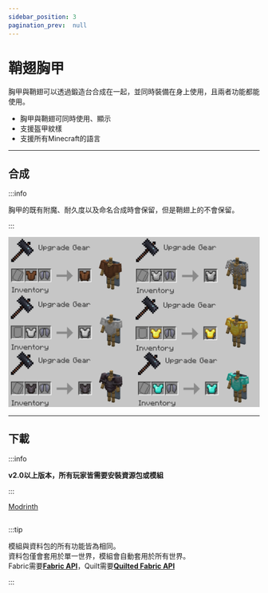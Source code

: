 ```yaml
---
sidebar_position: 3
pagination_prev:  null 
---
```


# 鞘翅胸甲

胸甲與鞘翅可以透過鍛造台合成在一起，並同時裝備在身上使用，且兩者功能都能使用。

- 胸甲與鞘翅可同時使用、顯示
- 支援盔甲紋樣
- 支援所有Minecraft的語言

---
## 合成

:::info

胸甲的既有附魔、耐久度以及命名合成時會保留，但是鞘翅上的不會保留。

:::

![craft](./img/craft.png)

---
## 下載

:::info

**v2.0以上版本，所有玩家皆需要安裝資源包或模組**   

:::

<a className="button button--success button--lg" target="_blank" href="https://modrinth.com/datapack/elytra_chestplate">Modrinth</a>

##

:::tip

模組與資料包的所有功能皆為相同。   
資料包僅會套用於單一世界，模組會自動套用於所有世界。   
Fabric需要[**Fabric API**](https://modrinth.com/mod/fabric-api)，Quilt需要[**Quilted Fabric API**](https://modrinth.com/mod/qsl)

:::